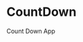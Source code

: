 # CountDown
 Count Down App
      
              
                                                               
                                                                                   
                                                                                      
                                                                           
                                                               
                                          
                       
                   
    
 
   
